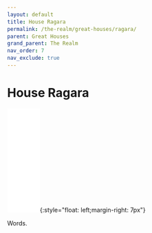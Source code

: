```yaml
---
layout: default
title: House Ragara
permalink: /the-realm/great-houses/ragara/
parent: Great Houses
grand_parent: The Realm
nav_order: 7
nav_exclude: true
---
```


# House Ragara

![Ragara Mon](./../../../assets/house_mons/ragara.png){:style="float: left;margin-right: 7px"}

Words.
